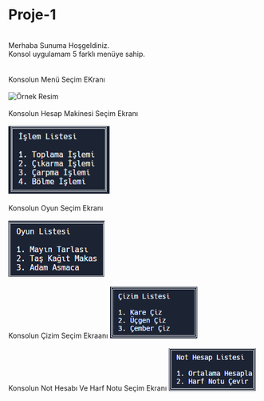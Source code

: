 # Proje-1
<br>
Merhaba Sunuma Hoşgeldiniz.
<br>
Konsol uygulamam 5 farklı menüye sahip.
<br>
<br>
<br>
Konsolun Menü Seçim EKranı
<br>
<br>
<img src="resimler/Konsol Mneü.png" alt="Örnek Resim"/>
<br>
<br>
Konsolun Hesap Makinesi Seçim Ekranı
<br>
<br>
<img src="resimler/Hesap Makinesi.png" alt="Örnek Resim"/>
<br>
<br>
Konsolun Oyun Seçim Ekranı
<br>
<br>
<img src="resimler/Oyunlar.png" alt="Örnek Resim"/>
<br>
<br>
Konsolun Çizim Seçim Ekraanı
<img src="resimler/Çizim Menüsü.png" alt="Örnek Resim"/>
<br>
<br>
Konsolun Not Hesabı Ve Harf Notu Seçim Ekranı
<img src="resimler/Not Hesabı Menüsü.png" alt="Örnek Resim"/>
